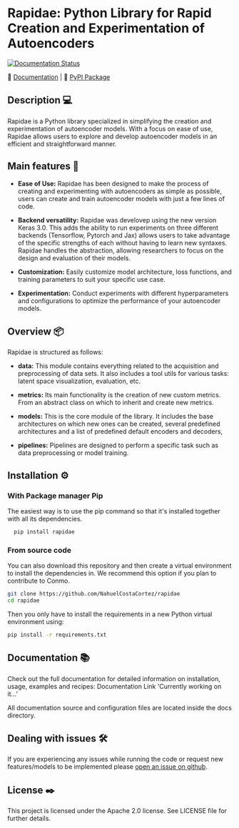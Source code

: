 # Rapidae: Python Library for Rapid Creation and Experimentation of Autoencoders

[![Documentation Status](https://readthedocs.org/projects/rapidae/badge/?version=latest)](https://rapidae.readthedocs.io/en/latest/?badge=latest)

🔗 [Documentation](https://rapidae.readthedocs.io/en/latest/) | 🔗 [PyPI Package](https://pypi.org/project/rapidae/)

## Description 💻

Rapidae is a Python library specialized in simplifying the creation and experimentation of autoencoder models. With a focus on ease of use, Rapidae allows users to explore and develop autoencoder models in an efficient and straightforward manner.

## Main features 💪

- **Ease of Use:** Rapidae has been designed to make the process of creating and experimenting with autoencoders as simple as possible, users can create and train autoencoder models with just a few lines of code.

- **Backend versatility:** Rapidae was develovep using the new version Keras 3.0. This adds the ability to run experiments on three different backends (Tensorflow, Pytorch and Jax) allows users to take advantage of the specific strengths of each without having to learn new syntaxes. Rapidae handles the abstraction, allowing researchers to focus on the design and evaluation of their models.

- **Customization:** Easily customize model architecture, loss functions, and training parameters to suit your specific use case.

- **Experimentation:** Conduct experiments with different hyperparameters and configurations to optimize the performance of your autoencoder models.

## Overview 📦	

Rapidae is structured as follows:

- **data:** This module contains everything related to the acquisition and preprocessing of data sets. It also includes a tool utils for various tasks: latent space visualization, evaluation, etc.

- **metrics:** Its main functionality is the creation of new custom metrics. From an abstract class on which to inherit and create new metrics.

- **models:** This is the core module of the library. It includes the base architectures on which new ones can be created, several predefined architectures and a list of predefined default encoders and decoders,

- **pipelines:** Pipelines are designed to perform a specific task such as data preprocessing or model training. 

## Installation ⚙️

### With Package manager Pip
The easiest way is to use the pip command so that it's installed together with all its dependencies.

```bash
  pip install rapidae
```

### From source code
You can also download this repository and then create a virtual environment to install the dependencies in.
We recommend this option if you plan to contribute to Conmo.

```bash
git clone https://github.com/NahuelCostaCortez/rapidae
cd rapidae
```

Then you only have to install the requirements in a new Python virtual environment using:

```bash
pip install -r requirements.txt
```

## Documentation 📚

Check out the full documentation for detailed information on installation, usage, examples and recipes: Documentation Link
'Currently working on it...'

All documentation source and configuration files are located inside the docs directory.


## Dealing with issues 🛠️	

If you are experiencing any issues while running the code or request new features/models to be implemented please [open an issue on github](https://github.com/NahuelCostaCortez/rapidae/issues).


## License ✒️

This project is licensed under the Apache 2.0 license. See LICENSE file for further details.
